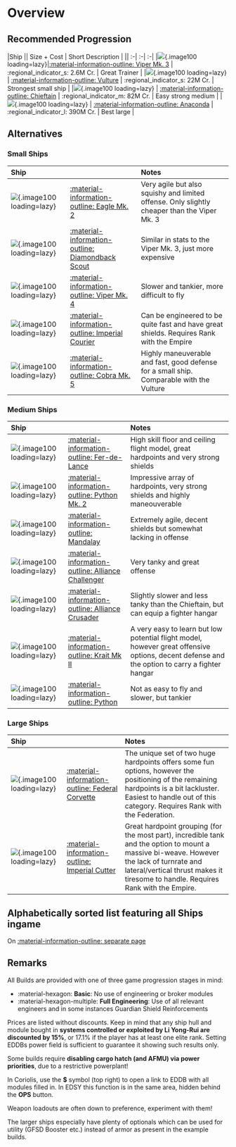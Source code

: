 # Overview
## Recommended Progression
|Ship || Size + Cost | Short Description |
|| :-| :-| :-|
|![](../assets/ships/Viper3.svg){.image100 loading=lazy}|[:material-information-outline: Viper Mk. 3](./viper3.md) | :regional_indicator_s: 2.6M Cr. | Great Trainer |
|![](../assets/ships/Vulture.svg){.image100 loading=lazy} | [:material-information-outline: Vulture](./vulture.md) | :regional_indicator_s: 22M Cr. | Strongest small ship |
|![](../assets/ships/Chieftain.svg){.image100 loading=lazy} | [:material-information-outline: Chieftain](./chieftain.md) | :regional_indicator_m: 82M Cr. | Easy strong medium |
|![](../assets/ships/Anaconda.svg){.image100 loading=lazy} | [:material-information-outline: Anaconda](./anaconda.md) | :regional_indicator_l: 390M Cr. | Best large |

## Alternatives

### Small Ships

|Ship||Notes|
|:-|:-|:-|
|![](../assets/ships/Eagle.svg){.image100 loading=lazy}|[:material-information-outline: Eagle Mk. 2](./eagle2.md) | Very agile but also squishy and limited offense. Only slightly cheaper than the Viper Mk. 3 |
|![](../assets/ships/DBS.svg){.image100 loading=lazy}|[:material-information-outline: Diamondback Scout](./diamondbackscout.md) | Similar in stats to the Viper Mk. 3, just more expensive |
|![](../assets/ships/Viper4.svg){.image100 loading=lazy}|[:material-information-outline: Viper Mk. 4](./viper4.md) | Slower and tankier, more difficult to fly |
|![](../assets/ships/Courier.svg){.image100 loading=lazy}|[:material-information-outline: Imperial Courier](./courier.md) | Can be engineered to be quite fast and have great shields. Requires Rank with the Empire |
|![](../assets/ships/Cobra5.svg){.image100 loading=lazy}|[:material-information-outline: Cobra Mk. 5](./cobra5.md) | Highly maneuverable and fast, good defense for a small ship. Comparable with the Vulture |

### Medium Ships

|Ship||Notes|
|:-|:-|:-|
|![](../assets/ships/FDL.svg){.image100 loading=lazy}|[:material-information-outline: Fer-de-Lance](./ferdelance.md)|High skill floor and ceiling flight model, great hardpoints and very strong shields|
|![](../assets/ships/Python2.svg){.image100 loading=lazy}|[:material-information-outline: Python Mk. 2](./python2.md)|Impressive array of hardpoints, very strong shields and highly maneouverable|
|![](../assets/ships/Mandalay.svg){.image100 loading=lazy}|[:material-information-outline: Mandalay](./mandalay.md)|Extremely agile, decent shields but somewhat lacking in offense|
|![](../assets/ships/Challenger.svg){.image100 loading=lazy}|[:material-information-outline: Alliance Challenger](./challenger.md) |Very tanky and great offense|
|![](../assets/ships/Crusader.svg){.image100 loading=lazy}|[:material-information-outline: Alliance Crusader](./crusader.md) |Slightly slower and less tanky than the Chieftain, but can equip a fighter hangar|
|![](../assets/ships/Krait.svg){.image100 loading=lazy}|[:material-information-outline:  Krait Mk II](./krait2.md)|A very easy to learn but low potential flight model, however great offensive options, decent defense and the option to carry a fighter hangar|
|![](../assets/ships/Python.svg){.image100 loading=lazy}|[:material-information-outline: Python](./python.md)|Not as easy to fly and slower, but tankier|

<!-- |![](../assets/icons/mamba.svg){.image100 loading=lazy}|:wip: Mamba |Fast in a straight line, but less agile in other aspects. Very good shields, many big hardpoints with bad convergence.| -->
<!-- |![](../assets/icons/krait-phantom.svg){.image100 loading=lazy}|:wip: Krait Phantom|Fast lightweight ship (similar flight model to the Krait Mk. 2) with great offensive and decent defensive options.| -->

### Large Ships

|Ship||Notes|
|:-|:-|:-|
|![](../assets/ships/Corvette.svg){.image100 loading=lazy}|[:material-information-outline: Federal Corvette](./corvette.md)|The unique set of two huge hardpoints offers some fun options, however the positioning of the remaining hardpoints is a bit lackluster. Easiest to handle out of this category. Requires Rank with the Federation.|
|![](../assets/ships/Cutter.svg){.image100 loading=lazy}|[:material-information-outline: Imperial Cutter](./cutter.md)|Great hardpoint grouping (for the most part), incredible tank and the option to mount a massive bi-weave. However the lack of turnrate and lateral/vertical thrust makes it tiresome to handle. Requires Rank with the Empire.|

## Alphabetically sorted list featuring all Ships ingame
On [:material-information-outline: separate page](./list.md)

## Remarks
All Builds are provided with one of three game progression stages in mind:

- :material-hexagon: **Basic**: No use of engineering or broker modules
- :material-hexagon-multiple: **Full Engineering**: Use of all relevant engineers and in some instances Guardian Shield Reinforcements

Prices are listed without discounts. Keep in mind that any ship hull and module bought in **systems controlled or exploited by Li Yong-Rui are discounted by 15%**, or 17.1% if the player has at least one elite rank. Setting EDDBs power field is sufficient to guarantee it showing such results only.

Some builds require **disabling cargo hatch (and AFMU) via power priorities**, due to a restrictive powerplant!

In Coriolis, use the **$** symbol (top right) to open a link to EDDB with all modules filled in. In EDSY this function is in the same area, hidden behind the **OPS** button.

Weapon loadouts are often down to preference, experiment with them!

The larger ships especially have plenty of optionals which can be used for utility (GFSD Booster etc.) instead of armor as present in the example builds.